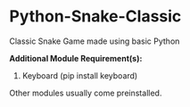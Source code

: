 # Python-Snake-Classic
Classic Snake Game made using basic Python

**Additional Module Requirement(s):**
1. Keyboard (pip install keyboard)

Other modules usually come preinstalled.
